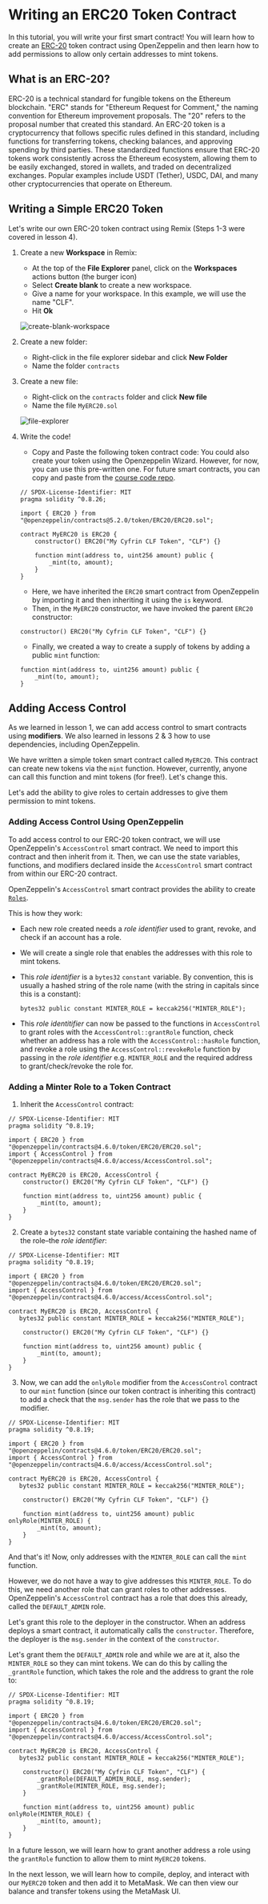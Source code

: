 # Writing an ERC20 Token Contract

In this tutorial, you will write your first smart contract! You will learn how to create an [ERC-20](https://eips.ethereum.org/EIPS/eip-20) token contract using OpenZeppelin and then learn how to add permissions to allow only certain addresses to mint tokens.

## What is an ERC-20?

ERC-20 is a technical standard for fungible tokens on the Ethereum blockchain. "ERC" stands for "Ethereum Request for Comment," the naming convention for Ethereum improvement proposals. The "20" refers to the proposal number that created this standard. An ERC-20 token is a cryptocurrency that follows specific rules defined in this standard, including functions for transferring tokens, checking balances, and approving spending by third parties. These standardized functions ensure that ERC-20 tokens work consistently across the Ethereum ecosystem, allowing them to be easily exchanged, stored in wallets, and traded on decentralized exchanges. Popular examples include USDT (Tether), USDC, DAI, and many other cryptocurrencies that operate on Ethereum.

## Writing a Simple ERC20 Token

Let's write our own ERC-20 token contract using Remix (Steps 1-3 were covered in lesson 4).

1. Create a new **Workspace** in Remix: 
    - At the top of the **File Explorer** panel, click on the **Workspaces** actions button (the burger icon)
    - Select **Create blank** to create a new workspace. 
    - Give a name for your workspace. In this example, we will use the name "CLF".
    - Hit **Ok**

    ![create-blank-workspace](../assets/create-blank-workspace.png)

2. Create a new folder:
    - Right-click in the file explorer sidebar and click **New Folder**
    - Name the folder `contracts`

3. Create a new file:
    - Right-click on the `contracts` folder and click **New file**
    - Name the file `MyERC20.sol`

    ![file-explorer](../assets/file-explorer.png)

4. Write the code!
    -  Copy and Paste the following token contract code: You could also create your token using the Openzeppelin Wizard. However, for now, you can use this pre-written one. For future smart contracts, you can copy and paste from the [course code repo](https://github.com/ciaranightingale/chainlink-fundamentals-code/blob/main/data-feeds/MyERC20.sol).

    ```solidity
    // SPDX-License-Identifier: MIT
    pragma solidity ^0.8.26;

    import { ERC20 } from "@openzeppelin/contracts@5.2.0/token/ERC20/ERC20.sol";

    contract MyERC20 is ERC20 {
        constructor() ERC20("My Cyfrin CLF Token", "CLF") {}

        function mint(address to, uint256 amount) public {
            _mint(to, amount);
        }
    }
    ```
    - Here, we have inherited the `ERC20` smart contract from OpenZeppelin by importing it and then inheriting it using the `is` keyword.
    - Then, in the `MyERC20` constructor, we have invoked the parent `ERC20` constructor:

    ```solidity
    constructor() ERC20("My Cyfrin CLF Token", "CLF") {}
    ```

    - Finally, we created a way to create a supply of tokens by adding a public `mint` function:

    ```solidity
    function mint(address to, uint256 amount) public {
        _mint(to, amount);
    }
    ```

## Adding Access Control

As we learned in lesson 1, we can add access control to smart contracts using **modifiers**. We also learned in lessons 2 & 3 how to use dependencies, including OpenZeppelin. 

We have written a simple token smart contract called `MyERC20`. This contract can create new tokens via the `mint` function. However, currently, anyone can call this function and mint tokens (for free!). Let's change this. 

Let's add the ability to give roles to certain addresses to give them permission to mint tokens.

### Adding Access Control Using OpenZeppelin

To add access control to our ERC-20 token contract, we will use OpenZeppelin's `AccessControl` smart contract. We need to import this contract and then inherit from it. 
Then, we can use the state variables, functions, and modifiers declared inside the `AccessControl` smart contract from within our ERC-20 contract.

OpenZeppelin's `AccessControl` smart contract provides the ability to create [`Roles`](https://docs.openzeppelin.com/contracts/2.x/api/access#Roles). 

This is how they work:
- Each new role created needs a _role identifier_ used to grant, revoke, and check if an account has a role.
- We will create a single role that enables the addresses with this role to mint tokens.
- This _role identifier_ is a `bytes32` `constant` variable. By convention, this is usually a hashed string of the role name (with the string in capitals since this is a constant):

    ```solidity
    bytes32 public constant MINTER_ROLE = keccak256("MINTER_ROLE");
    ```

- This _role identitifier_ can now be passed to the functions in `AccessControl` to grant roles with the `AccessControl::grantRole` function, check whether an address has a role with the `AccessControl::hasRole` function, and revoke a role using the `AccessControl::revokeRole` function by passing in the _role identifier_ e.g. `MINTER_ROLE` and the required address to grant/check/revoke the role for. 

### Adding a Minter Role to a Token Contract

1. Inherit the `AccessControl` contract:

```solidity
// SPDX-License-Identifier: MIT
pragma solidity ^0.8.19;

import { ERC20 } from "@openzeppelin/contracts@4.6.0/token/ERC20/ERC20.sol";
import { AccessControl } from "@openzeppelin/contracts@4.6.0/access/AccessControl.sol";

contract MyERC20 is ERC20, AccessControl {
    constructor() ERC20("My Cyfrin CLF Token", "CLF") {}

    function mint(address to, uint256 amount) public {
        _mint(to, amount);
    }
}
```

2. Create a `bytes32` constant state variable containing the hashed name of the role–the _role identifier_:

```solidity
// SPDX-License-Identifier: MIT
pragma solidity ^0.8.19;

import { ERC20 } from "@openzeppelin/contracts@4.6.0/token/ERC20/ERC20.sol";
import { AccessControl } from "@openzeppelin/contracts@4.6.0/access/AccessControl.sol";

contract MyERC20 is ERC20, AccessControl {
   bytes32 public constant MINTER_ROLE = keccak256("MINTER_ROLE");

    constructor() ERC20("My Cyfrin CLF Token", "CLF") {}

    function mint(address to, uint256 amount) public {
        _mint(to, amount);
    }
}
```

3. Now, we can add the `onlyRole` modifier from the `AccessControl` contract to our `mint` function (since our token contract is inheriting this contract) to add a check that the `msg.sender` has the role that we pass to the modifier.

```solidity
// SPDX-License-Identifier: MIT
pragma solidity ^0.8.19;

import { ERC20 } from "@openzeppelin/contracts@4.6.0/token/ERC20/ERC20.sol";
import { AccessControl } from "@openzeppelin/contracts@4.6.0/access/AccessControl.sol";

contract MyERC20 is ERC20, AccessControl {
   bytes32 public constant MINTER_ROLE = keccak256("MINTER_ROLE");

    constructor() ERC20("My Cyfrin CLF Token", "CLF") {}

    function mint(address to, uint256 amount) public onlyRole(MINTER_ROLE) {
        _mint(to, amount);
    }
}
```

And that's it! Now, only addresses with the `MINTER_ROLE` can call the `mint` function. 

However, we do not have a way to give addresses this `MINTER_ROLE`. To do this, we need another role that can grant roles to other addresses. OpenZeppelin's `AccessControl` contract has a role that does this already, called the `DEFAULT_ADMIN` role. 

Let's grant this role to the deployer in the constructor. When an address deploys a smart contract, it automatically calls the `constructor`. Therefore, the deployer is the `msg.sender` in the context of the `constructor`. 

Let's grant them the `DEFAULT_ADMIN` role and while we are at it, also the `MINTER_ROLE` so they can mint tokens. We can do this by calling the `_grantRole` function, which takes the role and the address to grant the role to:

```solidity
// SPDX-License-Identifier: MIT
pragma solidity ^0.8.19;

import { ERC20 } from "@openzeppelin/contracts@4.6.0/token/ERC20/ERC20.sol";
import { AccessControl } from "@openzeppelin/contracts@4.6.0/access/AccessControl.sol";

contract MyERC20 is ERC20, AccessControl {
   bytes32 public constant MINTER_ROLE = keccak256("MINTER_ROLE");

    constructor() ERC20("My Cyfrin CLF Token", "CLF") {
        _grantRole(DEFAULT_ADMIN_ROLE, msg.sender);
        _grantRole(MINTER_ROLE, msg.sender);    
    }

    function mint(address to, uint256 amount) public onlyRole(MINTER_ROLE) {
        _mint(to, amount);
    }
}
```


In a future lesson, we will learn how to grant another address a role using the `grantRole` function to allow them to mint `MyERC20` tokens.

In the next lesson, we will learn how to compile, deploy, and interact with our `MyERC20` token and then add it to MetaMask. We can then view our balance and transfer tokens using the MetaMask UI.
